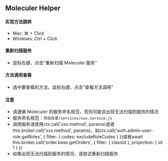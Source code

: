 ## Moleculer Helper
#### 实现方法跳转
- Mac: ⌘ + Click
- Windows: Ctrl + Click
#### 重新扫描服务
- 鼠标右键，点击"重新扫描 Moleculer 服务"
#### 方法调用查看
- 选中要查看的方法，鼠标右键，点击"查看方法调用"
#### 注意
- 请遵循 Moleculer 的服务命名规范，否则可能会出现无法扫描到服务的情况
- 服务命名规范：`项目目录/services/xxx.service.js`
- 调用服务请使用ctx.call('xxx.method', params)或者this.broker.call('xxx.method', params)，如ctx.call('auth.admin-user-role.getRoles', { filter: { codes: excludeRoleCodes } })或者await this.broker.call('order.base.getOrders', { filter: { classId }, projection: { id: 1 } })
- 如果出现无法扫描到服务的情况，请尝试重新扫描服务
